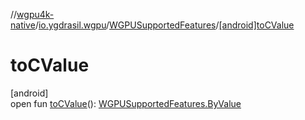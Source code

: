 //[wgpu4k-native](../../../index.md)/[io.ygdrasil.wgpu](../index.md)/[WGPUSupportedFeatures](index.md)/[[android]toCValue]([android]to-c-value.md)

# toCValue

[android]\
open fun [toCValue]([android]to-c-value.md)(): [WGPUSupportedFeatures.ByValue](../../io.ygdrasil.wgpu.android/-w-g-p-u-supported-features/-by-value/index.md)